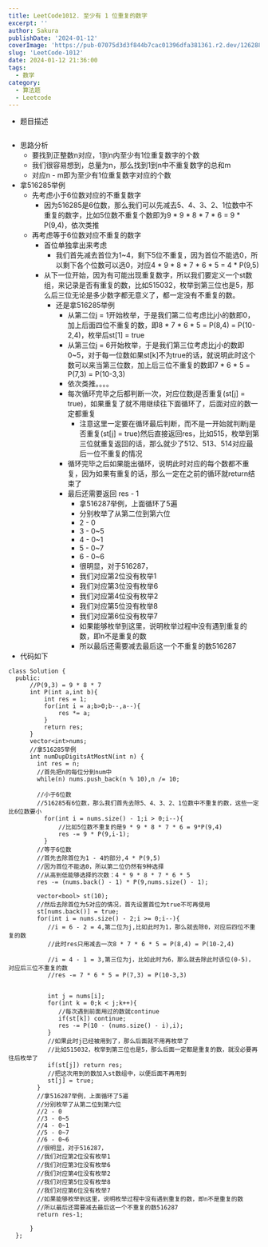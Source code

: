 ```yaml
---
title: LeetCode1012. 至少有 1 位重复的数字
excerpt: '' 
author: Sakura
publishDate: '2024-01-12'
coverImage: 'https://pub-07075d3d3f844b7cac01396dfa381361.r2.dev/126288311_p0_master1200.jpg' 
slug: 'LeetCode-1012'
date: 2024-01-12 21:36:00
tags:
  - 数学
category:
  - 算法题
  - Leetcode
---
```


<!-- wp:list -->
<ul><!-- wp:list-item -->
<li>题目描述</li>
<!-- /wp:list-item --></ul>
<!-- /wp:list -->

<!-- wp:image {"id":730,"sizeSlug":"full","linkDestination":"none"} -->
<figure class="wp-block-image size-full"><img src="http://www.hzqsns.com/wp-content/uploads/2023/03/image-3.png" alt="" class="wp-image-730"/></figure>
<!-- /wp:image -->

<!-- wp:list -->
<ul><!-- wp:list-item -->
<li>思路分析<!-- wp:list -->
<ul><!-- wp:list-item -->
<li>要找到正整数n对应，1到n内至少有1位重复数字的个数</li>
<!-- /wp:list-item -->

<!-- wp:list-item -->
<li>我们很容易想到，总量为n，那么找到1到n中不重复数字的总和m</li>
<!-- /wp:list-item -->

<!-- wp:list-item -->
<li>对应n - m即为至少有1位重复数字对应的个数</li>
<!-- /wp:list-item --></ul>
<!-- /wp:list --></li>
<!-- /wp:list-item -->

<!-- wp:list-item -->
<li>拿516285举例<!-- wp:list -->
<ul><!-- wp:list-item -->
<li>先考虑小于6位数对应的不重复数字<!-- wp:list -->
<ul><!-- wp:list-item -->
<li>因为516285是6位数，那么我们可以先减去5、4、3、2、1位数中不重复的数字，比如5位数不重复个数即为9 * 9 * 8 * 7 * 6 = 9 * P(9,4)，依次类推</li>
<!-- /wp:list-item --></ul>
<!-- /wp:list --></li>
<!-- /wp:list-item -->

<!-- wp:list-item -->
<li>再考虑等于6位数对应不重复的数字<!-- wp:list -->
<ul><!-- wp:list-item -->
<li>首位单独拿出来考虑<!-- wp:list -->
<ul><!-- wp:list-item -->
<li>我们首先减去首位为1~4，剩下5位不重复，因为首位不能选0，所以剩下各个位数可以选0，对应4 * 9 * 8 * 7 * 6 * 5 = 4 * P(9,5)</li>
<!-- /wp:list-item --></ul>
<!-- /wp:list --></li>
<!-- /wp:list-item -->

<!-- wp:list-item -->
<li>从下一位开始，因为有可能出现重复数字，所以我们要定义一个st数组，来记录是否有重复的数，比如515032，枚举到第三位也是5，那么后三位无论是多少数字都无意义了，都一定没有不重复的数。<!-- wp:list -->
<ul><!-- wp:list-item -->
<li>还是拿516285举例<!-- wp:list -->
<ul><!-- wp:list-item -->
<li>从第二位j = 1开始枚举，于是我们第二位考虑比j小的数即0，加上后面四位不重复的数，即8 * 7 * 6 * 5 = P(8,4) = P(10-2,4)，枚举后st[1] = true</li>
<!-- /wp:list-item -->

<!-- wp:list-item -->
<li>从第三位j = 6开始枚举，于是我们第三位考虑比j小的数即0~5，对于每一位数如果st[k]不为true的话，就说明此时这个数可以来当第三位数，加上后三位不重复的数即7 * 6 * 5 = P(7,3) = P(10-3,3)</li>
<!-- /wp:list-item -->

<!-- wp:list-item -->
<li>依次类推。。。。</li>
<!-- /wp:list-item -->

<!-- wp:list-item -->
<li>每次循环完毕之后都判断一次，对应位数j是否重复(st[j] = true)，如果重复了就不用继续往下面循环了，后面对应的数一定都重复<!-- wp:list -->
<ul><!-- wp:list-item -->
<li>注意这里一定要在循环最后判断，而不是一开始就判断j是否重复(st[j] = true)然后直接返回res，比如515，枚举到第三位就重复返回的话，那么就少了512、513、514对应最后一位不重复的情况</li>
<!-- /wp:list-item --></ul>
<!-- /wp:list --></li>
<!-- /wp:list-item -->

<!-- wp:list-item -->
<li>循环完毕之后如果能出循环，说明此时对应的每个数都不重复，因为如果有重复的话，那么一定在之前的循环就return结束了</li>
<!-- /wp:list-item -->

<!-- wp:list-item -->
<li>最后还需要返回 res - 1<!-- wp:list -->
<ul><!-- wp:list-item -->
<li>拿516287举例，上面循环了5遍</li>
<!-- /wp:list-item -->

<!-- wp:list-item -->
<li>分别枚举了从第二位到第六位</li>
<!-- /wp:list-item -->

<!-- wp:list-item -->
<li>2 - 0</li>
<!-- /wp:list-item -->

<!-- wp:list-item -->
<li>3 - 0~5</li>
<!-- /wp:list-item -->

<!-- wp:list-item -->
<li>4 - 0~1</li>
<!-- /wp:list-item -->

<!-- wp:list-item -->
<li>5 - 0~7</li>
<!-- /wp:list-item -->

<!-- wp:list-item -->
<li>6 - 0~6</li>
<!-- /wp:list-item -->

<!-- wp:list-item -->
<li>很明显，对于516287，</li>
<!-- /wp:list-item -->

<!-- wp:list-item -->
<li>我们对应第2位没有枚举1</li>
<!-- /wp:list-item -->

<!-- wp:list-item -->
<li>我们对应第3位没有枚举6</li>
<!-- /wp:list-item -->

<!-- wp:list-item -->
<li>我们对应第4位没有枚举2</li>
<!-- /wp:list-item -->

<!-- wp:list-item -->
<li>我们对应第5位没有枚举8</li>
<!-- /wp:list-item -->

<!-- wp:list-item -->
<li>我们对应第6位没有枚举7</li>
<!-- /wp:list-item -->

<!-- wp:list-item -->
<li>如果能够枚举到这里，说明枚举过程中没有遇到重复的数，即n不是重复的数</li>
<!-- /wp:list-item -->

<!-- wp:list-item -->
<li>所以最后还需要减去最后这一个不重复的数516287</li>
<!-- /wp:list-item --></ul>
<!-- /wp:list --></li>
<!-- /wp:list-item --></ul>
<!-- /wp:list --></li>
<!-- /wp:list-item --></ul>
<!-- /wp:list --></li>
<!-- /wp:list-item --></ul>
<!-- /wp:list --></li>
<!-- /wp:list-item --></ul>
<!-- /wp:list --></li>
<!-- /wp:list-item -->

<!-- wp:list-item -->
<li>代码如下</li>
<!-- /wp:list-item --></ul>
<!-- /wp:list -->

<!-- wp:code -->
<pre class="wp-block-code"><code>class Solution {
  public:
      //P(9,3) = 9 * 8 * 7
      int P(int a,int b){
          int res = 1;
          for(int i = a;b>0;b--,a--){
              res *= a;
          }
          return res;
      }
      vector&lt;int>nums;
      //拿516285举例
      int numDupDigitsAtMostN(int n) {
        int res = n;
        //首先把n的每位分到num中
        while(n) nums.push_back(n % 10),n /= 10;
  
        //小于6位数
        //516285有6位数，那么我们首先去除5、4、3、2、1位数中不重复的数，这些一定比6位数要小
          for(int i = nums.size() - 1;i > 0;i--){
              //比如5位数不重复的是9 * 9 * 8 * 7 * 6 = 9*P(9,4)
              res -= 9 * P(9,i-1);
          }
        //等于6位数
        //首先去除首位为1 - 4的部分,4 * P(9,5)
        //因为首位不能选0，所以第二位仍然有9种选择
        //从高到低能够选择的次数：4 * 9 * 8 * 7 * 6 * 5
        res -= (nums.back() - 1) * P(9,nums.size() - 1);
  
        vector&lt;bool> st(10);
        //然后去除首位为5对应的情况，首先设置首位为true不可再使用
        st&#91;nums.back()] = true;
        for(int i = nums.size() - 2;i >= 0;i--){
           //i = 6 - 2 = 4,第二位为j,比如此时为1，那么就去除0，对应后四位不重复的数
           //此时res只用减去一次8 * 7 * 6 * 5 = P(8,4) = P(10-2,4)
  
           //i = 4 - 1 = 3,第三位为j，比如此时为6，那么就去除此时该位(0-5)，对应后三位不重复的数
           //res -= 7 * 6 * 5 = P(7,3) = P(10-3,3)
  
           
           int j = nums&#91;i];
           for(int k = 0;k &lt; j;k++){
              //每次遇到前面用过的数就continue
              if(st&#91;k]) continue;
              res -= P(10 - (nums.size() - i),i);
           }
           //如果此时j已经被用到了，那么后面就不用再枚举了
           //比如515032，枚举到第三位也是5，那么后面一定都是重复的数，就没必要再往后枚举了
           if(st&#91;j]) return res;
           //把这次用到的数加入st数组中，以便后面不再用到
           st&#91;j] = true;
        }
        //拿516287举例，上面循环了5遍
        //分别枚举了从第二位到第六位
        //2 - 0
        //3 - 0~5
        //4 - 0~1
        //5 - 0~7
        //6 - 0~6
        //很明显，对于516287，
        //我们对应第2位没有枚举1
        //我们对应第3位没有枚举6
        //我们对应第4位没有枚举2
        //我们对应第5位没有枚举8
        //我们对应第6位没有枚举7
        //如果能够枚举到这里，说明枚举过程中没有遇到重复的数，即n不是重复的数
        //所以最后还需要减去最后这一个不重复的数516287
        return res-1;
  
      }
  };</code></pre>
<!-- /wp:code -->
